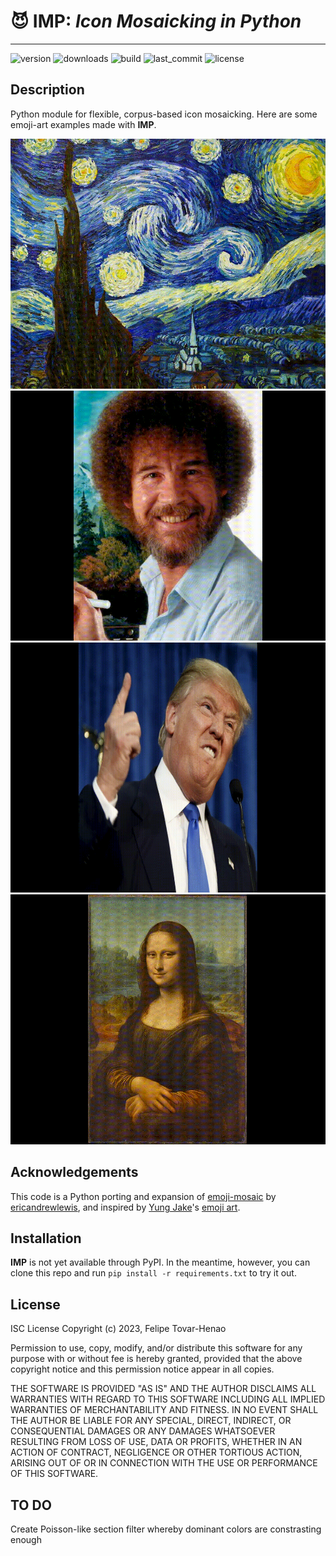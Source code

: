 # :smiling_imp: **IMP**: _Icon Mosaicking in Python_
-----------------------

![version](https://img.shields.io/pypi/v/imp-kit)
![downloads](https://img.shields.io/pypi/dm/imp-kit)
![build](https://img.shields.io/github/actions/workflow/status/felipetovarhenao/imp/test.yaml?label=test)
![last_commit](https://img.shields.io/github/last-commit/felipetovarhenao/imp)
![license](https://img.shields.io/pypi/l/imp-kit)

## Description
Python module for flexible, corpus-based icon mosaicking. Here are some emoji-art examples made with **IMP**.


<div align="center">
	<img src="examples/starry-night-example.gif" alt="starry night" height="400px" width="auto" />
	<img src="examples/bob-ross-example.gif" alt="Bob Ross" height="400px" width="auto" />
	<img src="examples/trump-example.gif" alt="Trump" height="400px" width="auto" />
	<img src="examples/mona-lisa-example.gif" alt="Mona Lisa" height="400px" width="auto" />
</div>


## Acknowledgements
This code is a Python porting and expansion of [emoji-mosaic](https://github.com/ericandrewlewis/emoji-mosaic) by [ericandrewlewis](https://github.com/ericandrewlewis/), and inspired by [Yung Jake](https://en.wikipedia.org/wiki/Yung_Jake)'s [emoji art](https://www.nytimes.com/2017/07/26/style/emoji-portraits-yung-jake.html).

## Installation
**IMP** is not yet available through PyPI. In the meantime, however, you can clone this repo and run `pip install -r requirements.txt` to try it out.

## License
ISC License
Copyright (c) 2023, Felipe Tovar-Henao

Permission to use, copy, modify, and/or distribute this software for any purpose with or without fee is hereby granted, provided that the above copyright notice and this permission notice appear in all copies.

THE SOFTWARE IS PROVIDED "AS IS" AND THE AUTHOR DISCLAIMS ALL WARRANTIES WITH REGARD TO THIS SOFTWARE INCLUDING ALL IMPLIED WARRANTIES OF MERCHANTABILITY AND FITNESS. IN NO EVENT SHALL THE AUTHOR BE LIABLE FOR ANY SPECIAL, DIRECT, INDIRECT, OR CONSEQUENTIAL DAMAGES OR ANY DAMAGES WHATSOEVER RESULTING FROM LOSS OF USE, DATA OR PROFITS, WHETHER IN AN ACTION OF CONTRACT, NEGLIGENCE OR OTHER TORTIOUS ACTION, ARISING OUT OF OR IN CONNECTION WITH THE USE OR PERFORMANCE OF THIS SOFTWARE.

## TO DO
Create Poisson-like section filter whereby dominant colors are constrasting enough
